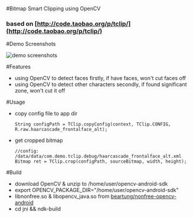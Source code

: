 #Bitmap Smart Clipping using OpenCV

### based on [http://code.taobao.org/p/tclip/](http://code.taobao.org/p/tclip/)

#Demo Screenshots

![demo screenshots](https://raw.github.com/beartung/tclip-android/master/screenshots/s1.png "Demo Screenshots")

#Features

* using OpenCV to detect faces firstly, if have faces, won't cut faces off
* using OpenCV to detect other characters secondly, if found significant zone, won't cut it off

#Usage

* copy config file to app dir

    ```
    String configPath = TClip.copyConfig(context, TClip.CONFIG, R.raw.haarcascade_frontalface_alt);
    ```

* get cropped bitmap

    ```
    //config: /data/data/com.demo.tclip.debug/haarcascade_frontalface_alt.xml
    Bitmap ret = TClip.crop(configPath, sourceBitmap, width, height);
    ```

#Build

* download OpenCV & unzip to /home/user/opencv-android-sdk
* export OPENCV_PACKAGE_DIR="/home/user/opencv-android-sdk"
* libnonfree.so & libopencv_java.so from [beartung/nonfree-opencv-android](https://github.com/beartung/nonfree-opencv-android)
* cd jni && ndk-build
